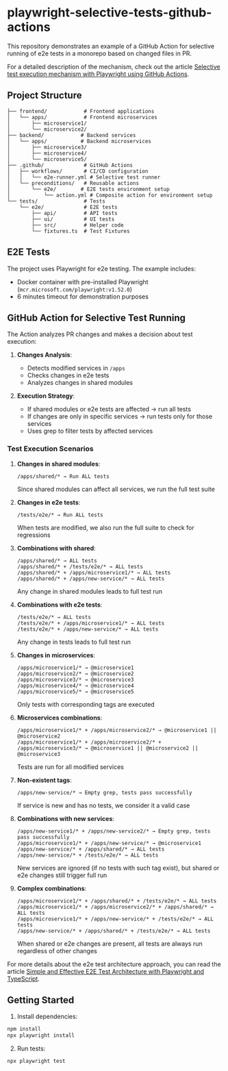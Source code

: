 # playwright-selective-tests-github-actions

This repository demonstrates an example of a GitHub Action for selective running of e2e tests in a monorepo based on changed files in PR.

For a detailed description of the mechanism, check out the article [Selective test execution mechanism with Playwright using GitHub Actions](https://dev.to/denis_skvortsov/selective-test-execution-mechanism-with-playwright-using-github-actions-862).

## Project Structure

```
├── frontend/            # Frontend applications
│   └── apps/            # Frontend microservices
│       ├── microservice1/
│       └── microservice2/
├── backend/            # Backend services
│   └── apps/           # Backend microservices
│       ├── microservice3/
│       ├── microservice4/
│       └── microservice5/
├── .github/             # GitHub Actions
│   ├── workflows/       # CI/CD configuration
│   │   └── e2e-runner.yml # Selective test runner
│   └── preconditions/   # Reusable actions
│       └── e2e/        # E2E tests environment setup
│           └── action.yml # Composite action for environment setup
└── tests/               # Tests
    └── e2e/             # E2E tests
        ├── api/         # API tests
        ├── ui/          # UI tests
        ├── src/         # Helper code
        └── fixtures.ts  # Test Fixtures
```

## E2E Tests

The project uses Playwright for e2e testing. The example includes:
- Docker container with pre-installed Playwright (`mcr.microsoft.com/playwright:v1.52.0`)
- 6 minutes timeout for demonstration purposes

## GitHub Action for Selective Test Running

The Action analyzes PR changes and makes a decision about test execution:

1. **Changes Analysis**:
   - Detects modified services in `/apps`
   - Checks changes in e2e tests
   - Analyzes changes in shared modules

2. **Execution Strategy**:
   - If shared modules or e2e tests are affected → run all tests
   - If changes are only in specific services → run tests only for those services
   - Uses grep to filter tests by affected services

### Test Execution Scenarios

1. **Changes in shared modules**:
   ```
   /apps/shared/* → Run ALL tests
   ```
   Since shared modules can affect all services, we run the full test suite

2. **Changes in e2e tests**:
   ```
   /tests/e2e/* → Run ALL tests
   ```
   When tests are modified, we also run the full suite to check for regressions

3. **Combinations with shared**:
   ```
   /apps/shared/* → ALL tests
   /apps/shared/* + /tests/e2e/* → ALL tests
   /apps/shared/* + /apps/microservice1/* → ALL tests
   /apps/shared/* + /apps/new-service/* → ALL tests
   ```
   Any change in shared modules leads to full test run

4. **Combinations with e2e tests**:
   ```
   /tests/e2e/* → ALL tests
   /tests/e2e/* + /apps/microservice1/* → ALL tests
   /tests/e2e/* + /apps/new-service/* → ALL tests
   ```
   Any change in tests leads to full test run

5. **Changes in microservices**:
   ```
   /apps/microservice1/* → @microservice1
   /apps/microservice2/* → @microservice2
   /apps/microservice3/* → @microservice3
   /apps/microservice4/* → @microservice4
   /apps/microservice5/* → @microservice5
   ```
   Only tests with corresponding tags are executed

6. **Microservices combinations**:
   ```
   /apps/microservice1/* + /apps/microservice2/* → @microservice1 || @microservice2
   /apps/microservice1/* + /apps/microservice2/* + /apps/microservice3/* → @microservice1 || @microservice2 || @microservice3
   ```
   Tests are run for all modified services

7. **Non-existent tags**:
   ```
   /apps/new-service/* → Empty grep, tests pass successfully
   ```
   If service is new and has no tests, we consider it a valid case

8. **Combinations with new services**:
   ```
   /apps/new-service1/* + /apps/new-service2/* → Empty grep, tests pass successfully
   /apps/microservice1/* + /apps/new-service/* → @microservice1
   /apps/new-service/* + /apps/shared/* → ALL tests
   /apps/new-service/* + /tests/e2e/* → ALL tests
   ```
   New services are ignored (if no tests with such tag exist), but shared or e2e changes still trigger full run

9. **Complex combinations**:
   ```
   /apps/microservice1/* + /apps/shared/* + /tests/e2e/* → ALL tests
   /apps/microservice1/* + /apps/microservice2/* + /apps/shared/* → ALL tests
   /apps/microservice1/* + /apps/new-service/* + /tests/e2e/* → ALL tests
   /apps/new-service/* + /apps/shared/* + /tests/e2e/* → ALL tests
   ```
   When shared or e2e changes are present, all tests are always run regardless of other changes

For more details about the e2e test architecture approach, you can read the article [Simple and Effective E2E Test Architecture with Playwright and TypeScript](https://www.linkedin.com/pulse/simple-effective-e2e-test-architecture-playwright-denis-skvortsov-hv5pf/).

## Getting Started

1. Install dependencies:
```bash
npm install
npx playwright install
```

2. Run tests:
```bash
npx playwright test
```
